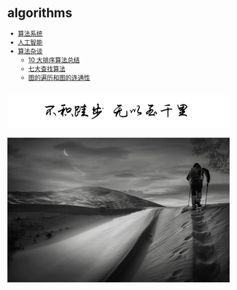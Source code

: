 # algorithms
  
-   [算法系统](/algorithms/base_algo.md)
-   [人工智能](/algorithms/ai.md)
-   [算法杂谈](/algorithms/other_algo.md)
    -   [10 大排序算法总结](/algorithms/other_algo/Sorting.md)
    -   [七大查找算法](/algorithms/other_algo/Searching.md)
    -   [图的遍历和图的连通性](/algorithms/other_algo/Graph_traversal_and_graph_connectivity.md)

<br />
<img  src='./img/bjkb.PNG' width="600" alt="logo">
<br />
<br />
<div align="center">
<img  src='./img/01.jpeg' width="600" alt="logo" />
</div>
<br />
<br />
